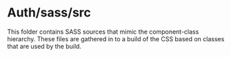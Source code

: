 # Auth/sass/src

This folder contains SASS sources that mimic the component-class hierarchy. These files
are gathered in to a build of the CSS based on classes that are used by the build.
